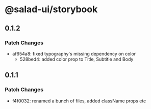 # @salad-ui/storybook

## 0.1.2

### Patch Changes

- af654a8: fixed typography's missing dependency on color
  - 528bed4: added color prop to Title, Subtitle and Body

## 0.1.1

### Patch Changes

- f4f0032: renamed a bunch of files, added className props etc
